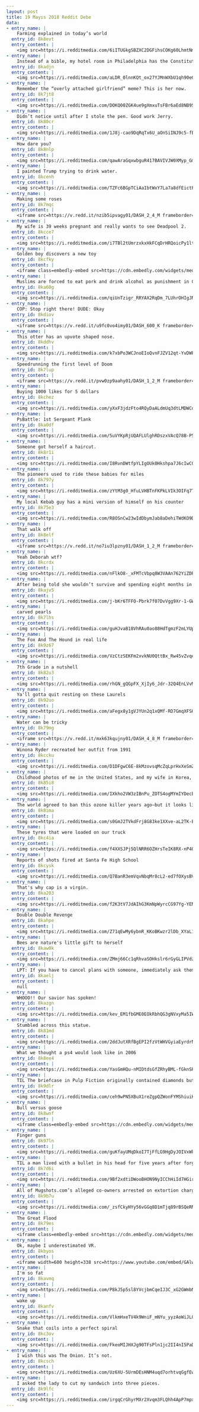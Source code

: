 ```yaml
---
layout: post
title: 19 Mayıs 2018 Reddit Debe
data:
- entry_name: |
    Farming explained in today’s world
  entry_id: 8k8evt
  entry_content: |
    <img src=https://i.redditmedia.com/6iITUGkgSBZXC2DGFihsCOKg60LhmtNmbrlu4NNfz7M.jpg?s=8a3ca3b340b92123c1f38b876212a7b5 frameborder=0>
- entry_name: |
    Instead of a bible, my hotel room in Philadelphia has the Constitution and Declaration of Independence.
  entry_id: 8kadjn
  entry_content: |
    <img src=https://i.redditmedia.com/aLDR_0lnnKQt_ox27YJMnWXbU1qh90eGyj1V0rMMO8I.jpg?s=158d59c11fa334a48dd954d69301da80 frameborder=0>
- entry_name: |
    Remember the “overly attached girlfriend” meme? This is her now.
  entry_id: 8k7jt8
  entry_content: |
    <img src=https://i.redditmedia.com/DOKQ00ZGK4ue9gXmxuTsFBr6aEd8NB9SmHCaZWF4x84.jpg?s=13ca3cb7a628a41714454a74543e8ce1 frameborder=0>
- entry_name: |
    Didn’t notice until after I stole the pen. Good work Jerry.
  entry_id: 8k80cr
  entry_content: |
    <img src=https://i.redditmedia.com/1J8j-cao9DqRqTx6U_aOnSiINJ9c5-fBklJep5MPGic.jpg?s=ff99f32701f262a4621009d61d8c5840 frameborder=0>
- entry_name: |
    How dare you?
  entry_id: 8k8nlp
  entry_content: |
    <img src=https://i.redditmedia.com/qawAraGqxwbguR417BAVIVJW0XMyp_GmCX-EqVP3pVE.jpg?s=79ba212588a9cb1c5969a22050ad9f42 frameborder=0>
- entry_name: |
    I painted Trump trying to drink water.
  entry_id: 8kcenh
  entry_content: |
    <img src=https://i.redditmedia.com/TZFc6BGpTCiAaIbtWxY7La7a8dfEictPWvj9JYshXuA.jpg?s=c62e9dfd3103e3c53f2ab8597762a180 frameborder=0>
- entry_name: |
    Making some roses
  entry_id: 8k7mqc
  entry_content: |
    <iframe src=https://v.redd.it/nzib5ipvagy01/DASH_2_4_M frameborder=0></iframe>
- entry_name: |
    My wife is 39 weeks pregnant and really wants to see Deadpool 2.
  entry_id: 8kcce7
  entry_content: |
    <img src=https://i.redditmedia.com/i7TBl2tUmrzxkxHkFCqDrHRQoicPy1ltdsLlwuFaEak.jpg?s=7d530b9f7e0244e3e97e342292f9ceb9 frameborder=0>
- entry_name: |
    Golden boy discovers a new toy
  entry_id: 8kcfky
  entry_content: |
    <iframe class=embedly-embed src=https://cdn.embedly.com/widgets/media.html?src=https%3A%2F%2Fgfycat.com%2Fifr%2FAnnualFoolishAsiandamselfly&url=https%3A%2F%2Fgfycat.com%2Fannualfoolishasiandamselfly&image=https%3A%2F%2Fthumbs.gfycat.com%2FAnnualFoolishAsiandamselfly-size_restricted.gif&key=522baf40bd3911e08d854040d3dc5c07&type=text%2Fhtml&schema=gfycat width=600 height=750 scrolling=no frameborder=0 allowfullscreen></iframe>
- entry_name: |
    Muslims are forced to eat pork and drink alcohol as punishment in China's Islamic 're-education' camps, former inmates reveal
  entry_id: 8ka60g
  entry_content: |
    <img src=https://i.redditmedia.com/qiUnTzigr_RRYAX2RqDm_7LUhrOHIgJNyC1gnLxAuIg.jpg?s=0b68aeaf3c4c625e9831aa33b50b322f frameborder=0>
- entry_name: |
    COP: Stop right there! DUDE: Okay
  entry_id: 8kdiov
  entry_content: |
    <iframe src=https://v.redd.it/u9fc0vo4imy01/DASH_600_K frameborder=0></iframe>
- entry_name: |
    This otter has an upvote shaped nose.
  entry_id: 8kddhv
  entry_content: |
    <img src=https://i.redditmedia.com/k7xbPo3WCJnoEIoQvnFJZV12qt-YvDWPNc9sgOEJx1o.jpg?s=8b39b63651a61e0f19296ae2c20e5205 frameborder=0>
- entry_name: |
    Speedrunning the first level of Doom
  entry_id: 8k7lup
  entry_content: |
    <iframe src=https://v.redd.it/pvw0zp9aahy01/DASH_1_2_M frameborder=0></iframe>
- entry_name: |
    Buying 1000 likes for 5 dollars
  entry_id: 8kchez
  entry_content: |
    <img src=https://i.redditmedia.com/yXxF3jdzFto4RQyDaALdmUq3dtLMDWCdGYIK0b5MkFE.jpg?s=c4b6bfcf8eff031cd8cb34cfe9cbccfb frameborder=0>
- entry_name: |
    PsBattle: 1st Sergeant Plank
  entry_id: 8ka0df
  entry_content: |
    <img src=https://i.redditmedia.com/5uVYKpRjUQAFLUlghRDszxVAcQ78B-P5FSS1UWVQJaA.jpg?s=68251b94a3e37e3db398f69ca7b0b3e9 frameborder=0>
- entry_name: |
    Someone got herself a haircut.
  entry_id: 8k8r1i
  entry_content: |
    <img src=https://i.redditmedia.com/I8RvnDWtfpYLIgOUk0Hkshpa7J6cIwC0HuiT1FFpEPI.jpg?s=6536849fea44050a71aaa689bd3e59ca frameborder=0>
- entry_name: |
    The pioneers used to ride these babies for miles
  entry_id: 8k797y
  entry_content: |
    <img src=https://i.redditmedia.com/zYtM3g0_HfuLVHBTnFKPkLVIk3OIFq7T2S8O7K7_Ra4.gif?fm=jpg&s=48ed199f9efb24fe543347c49342a990 frameborder=0>
- entry_name: |
    My local Kebab guy has a mini version of himself on his counter
  entry_id: 8k75e3
  entry_content: |
    <img src=https://i.redditmedia.com/R8OSnCw23wIdDbymJab8aDehiTWdKO9DUck45pwUw1U.jpg?s=9337b56105bda65e7db06a5f26aa8760 frameborder=0>
- entry_name: |
    That walk off
  entry_id: 8k8elf
  entry_content: |
    <iframe src=https://v.redd.it/no7iu3lpzny01/DASH_1_2_M frameborder=0></iframe>
- entry_name: |
    Yeah Deborah wtf?
  entry_id: 8kcrdx
  entry_content: |
    <img src=https://i.redditmedia.com/nFlkO8-_xFMTcVbpq8W3VAAn762YiZDPiZtmQzzYtiE.jpg?s=b8de0c6677442845ac58b9a0129eb5b9 frameborder=0>
- entry_name: |
    After being told she wouldn’t survive and spending eight months in the hospital, my little girl turns one in three days at home.
  entry_id: 8kajv5
  entry_content: |
    <img src=https://i.redditmedia.com/j-bKr6TFFO-Pbrk7f07DvVgg9Xr-1-GW2d4mZ3wEu-I.jpg?s=cfe47b1413cfc630fc4b64f45ebdee95 frameborder=0>
- entry_name: |
    carved pearls
  entry_id: 8k7lhs
  entry_content: |
    <img src=https://i.redditmedia.com/guHJvaB18VhRAu0ao88HdTgmzF2mLYUpyzMTQgUSZpo.jpg?s=a979e51d0d919129b0b931b5f3615c98 frameborder=0>
- entry_name: |
    The Fox And The Hound in real life
  entry_id: 8k9z67
  entry_content: |
    <img src=https://i.redditmedia.com/VzCtzSEKFm2xvkNU0QttBx_Rw45vZvqed6iSCbRND3Y.jpg?s=ef5bc8b21bc76e3c96a79bf7bc2668d1 frameborder=0>
- entry_name: |
    7th Grade in a nutshell
  entry_id: 8k82u3
  entry_content: |
    <img src=https://i.redditmedia.com/rhGN_gQGpFX_XjIy6_Jdr-32Q4EnLVvMVXAQUS-xsdU.jpg?s=b9be91ae0f99c23f60c8ac86c3815edc frameborder=0>
- entry_name: |
    Ya'll gotta quit resting on these Laurels
  entry_id: 8k92uo
  entry_content: |
    <img src=https://i.redditmedia.com/aFegx8y1gVJYUn2q1xQMf-RD7GmqXFSHbXNUt1dy2ug.jpg?s=55b15d6a8cf9536ffbf7d4efbd884b4b frameborder=0>
- entry_name: |
    Water can be tricky
  entry_id: 8k79mg
  entry_content: |
    <iframe src=https://v.redd.it/mxk63kqujny01/DASH_4_8_M frameborder=0></iframe>
- entry_name: |
    Winona Ryder recreated her outfit from 1991
  entry_id: 8kccku
  entry_content: |
    <img src=https://i.redditmedia.com/D1DFgwC6E-8kMzovsqMcZqLprHxXeSmZz20C55xVWEs.jpg?s=0654091fde9eed179d79ca28631b999e frameborder=0>
- entry_name: |
    Childhood photos of me in the United States, and my wife in Korea, wearing the same tank top.
  entry_id: 8k85i8
  entry_content: |
    <img src=https://i.redditmedia.com/IXkho2VW3zIBnPu_ZOTS4ogMYmIYDecbb2DwkXXP7I8.jpg?s=85606a512a01a058b4e2f52986719568 frameborder=0>
- entry_name: |
    The world agreed to ban this ozone killer years ago—but it looks like someone is making more. CFC-11 isn't leaving the atmosphere as quickly as it should.
  entry_id: 8k8ima
  entry_content: |
    <img src=https://i.redditmedia.com/s0GmJ2TVkdFrj8G83ke1XXve-aL2TK-EeAuwycvZRF0.jpg?s=a39520dba19eefbcd173bf095081286b frameborder=0>
- entry_name: |
    These tyres that were loaded on our truck
  entry_id: 8kc4ia
  entry_content: |
    <img src=https://i.redditmedia.com/f4XXSJPj5QlNRR6OZHrsTeIK8RX-nP40EKaMgHCd2H8.jpg?s=918f7e48517d0d8081a520d17ac7f3e7 frameborder=0>
- entry_name: |
    Reports of shots fired at Santa Fe High School
  entry_id: 8kcysk
  entry_content: |
    <img src=https://i.redditmedia.com/Q7BanR3emVqvNbqMr8cL2-ed7fOXysBVpDN5CxMYpLU.jpg?s=aceba7862c3124ec0c5925e8e72ccdd1 frameborder=0>
- entry_name: |
    That's why cap is a virgin.
  entry_id: 8ka203
  entry_content: |
    <img src=https://i.redditmedia.com/f2K3tV7JdAIhG3KmNpWyrcCG97Yg-YENdbJHdFzImDI.jpg?s=9e1558ae96ace1fbaa2dcb4649aa8922 frameborder=0>
- entry_name: |
    Double Double Revenge
  entry_id: 8kahpe
  entry_content: |
    <img src=https://i.redditmedia.com/Z71qEwMy6ybnR_KKoBKwzr2lDb_XYaL1haFwz0LVgDM.jpg?s=16d699ac4a7bf36227ef3972427106d7 frameborder=0>
- entry_name: |
    Bees are nature's little gift to herself
  entry_id: 8kaw0k
  entry_content: |
    <img src=https://i.redditmedia.com/ZMmj66Cc1qRhvaSOHkslr6rGyGLIPVdzxnh_IDna6QI.jpg?s=09dc08559856d8f12cc4ccf4c593d419 frameborder=0>
- entry_name: |
    LPT: If you have to cancel plans with someone, immediately ask them when they are free again in the future and make replacement plans. It makes people feel like you do really care about seeing them and you appear less flaky.
  entry_id: 8kaelj
  entry_content: |
    null
- entry_name: |
    WHOOO!! Our savior has spoken!
  entry_id: 8kazgn
  entry_content: |
    <img src=https://i.redditmedia.com/kev_EM1fbGME0EOkRbhQG3gNVxyMa5IW_1DoROAqj5w.jpg?s=1761720d622030245640b30d0d365232 frameborder=0>
- entry_name: |
    Stumbled across this statue.
  entry_id: 8k81md
  entry_content: |
    <img src=https://i.redditmedia.com/2ddJutXRfBgEPI2fzVtWHVGyiaEyrdrNDscdYs_fuJc.jpg?s=91b1c3bc2f22e0cad9c478157a7d2869 frameborder=0>
- entry_name: |
    What we thought a ps4 would look like in 2006
  entry_id: 8k8ex4
  entry_content: |
    <img src=https://i.redditmedia.com/YasGmHQu-nMIDtdsGfZRhyBML-fGknSRD45At4s51lQ.jpg?s=bb0ce87ebe5809d3353dde19dc6b4e01 frameborder=0>
- entry_name: |
    TIL The briefcase in Pulp Fiction originally contained diamonds but that was deemed too predictable so it was decided that the contents were never to be seen. This way each audience member would fill in the blank with their own contents.
  entry_id: 8k9dlr
  entry_content: |
    <img src=https://i.redditmedia.com/ceh9wPN5XBuX1reZgpQZWonFYMShiuiKNS4RqkkL5cU.jpg?s=ad11351c7df163260db10c76c08d8868 frameborder=0>
- entry_name: |
    Bull versus goose
  entry_id: 8k8wnf
  entry_content: |
    <iframe class=embedly-embed src=https://cdn.embedly.com/widgets/media.html?src=https%3A%2F%2Fgfycat.com%2Fifr%2FMinorSpryAmericankestrel&url=https%3A%2F%2Fgfycat.com%2FMinorSpryAmericankestrel&image=https%3A%2F%2Fthumbs.gfycat.com%2FMinorSpryAmericankestrel-size_restricted.gif&key=2aa3c4d5f3de4f5b9120b660ad850dc9&type=text%2Fhtml&schema=gfycat width=600 height=600 scrolling=no frameborder=0 allowfullscreen></iframe>
- entry_name: |
    Finger guns
  entry_id: 8k97ln
  entry_content: |
    <img src=https://i.redditmedia.com/guKfayUMqDkoI7TjFfLG9HgDyJOIVxWklntil6IR1YM.jpg?s=5044042ce36428d54efeee31b3048e8a frameborder=0>
- entry_name: |
    TIL a man lived with a bullet in his head for five years after forgetting he was shot at party. When presented with the bullet, the man recalled he had received a blow to the head around midnight at a New Year's party 5 years prior but had forgotten about it because he had been very drunk
  entry_id: 8k7d6i
  entry_content: |
    <img src=https://i.redditmedia.com/9Bf2xdtiDWooBHON9NyICChHiId7HGirTAKoB23HX6Q.jpg?s=849bcbe73d2ad333aafc404cd8c19140 frameborder=0>
- entry_name: |
    All of Mugshots.com’s alleged co-owners arrested on extortion charges
  entry_id: 8k9b7u
  entry_content: |
    <img src=https://i.redditmedia.com/_zsfCkyHYy56vGGq8D1mTjq89rBSQeRNPgwy7BU2UPU.jpg?s=a4aee01fd321bb0b2b6fa3d3a57cd609 frameborder=0>
- entry_name: |
    The Great Flood
  entry_id: 8k79es
  entry_content: |
    <iframe class=embedly-embed src=https://cdn.embedly.com/widgets/media.html?src=https%3A%2F%2Fgfycat.com%2Fifr%2FGiantCostlyChihuahua&url=https%3A%2F%2Fgfycat.com%2FGiantCostlyChihuahua&image=https%3A%2F%2Fthumbs.gfycat.com%2FGiantCostlyChihuahua-size_restricted.gif&key=522baf40bd3911e08d854040d3dc5c07&type=text%2Fhtml&schema=gfycat width=600 height=338 scrolling=no frameborder=0 allowfullscreen></iframe>
- entry_name: |
    Ok, maybe I underestimated VR.
  entry_id: 8kbyos
  entry_content: |
    <iframe width=600 height=338 src=https://www.youtube.com/embed/GAlwSC5PQZo?feature=oembed&enablejsapi=1 frameborder=0 allow=autoplay; encrypted-media allowfullscreen></iframe>
- entry_name: |
    I'm so fat
  entry_id: 8kavmq
  entry_content: |
    <img src=https://i.redditmedia.com/P8kJ5p5sl8YVcjbmCqeIJ3C_xG2GWmbNaJlpsvU4IMY.jpg?s=726491b1ad248a100831aa5b3e87de35 frameborder=0>
- entry_name: |
    wake up
  entry_id: 8kanfv
  entry_content: |
    <img src=https://i.redditmedia.com/VlkmHxeTV4k9WniF_mNYu_yyzAoWiJL0RmcNDA4bQzc.png?s=caf5dce32d207c2a23a24f79f47f36ce frameborder=0>
- entry_name: |
    Snake that coils into a perfect spiral
  entry_id: 8kc3ov
  entry_content: |
    <img src=https://i.redditmedia.com/FkeoMIJHXJg90TFsPln1jc2II4nI5PaD8JSLSRTRz3o.gif?fm=jpg&s=0988d6199d5e3eb3f2380fec68fcbad4 frameborder=0>
- entry_name: |
    I wish this was The Onion. It’s not.
  entry_id: 8kcsch
  entry_content: |
    <img src=https://i.redditmedia.com/Uz6XU-5UrmDEsHNM4uqd7orhtvqGgfEwKSyQw6DDWmw.jpg?s=1ce1c1f80bade8d8b59cf5da3d3eacd5 frameborder=0>
- entry_name: |
    I asked the lady to cut my sandwich into three pieces.
  entry_id: 8k9lfc
  entry_content: |
    <img src=https://i.redditmedia.com/irgqCrGhyrMXr2Xvqm3FLQhh4ApP7mpx7fclT4vSboc.jpg?s=cd1a36332527a4d198e23300bbf22f4f frameborder=0>
---
```

